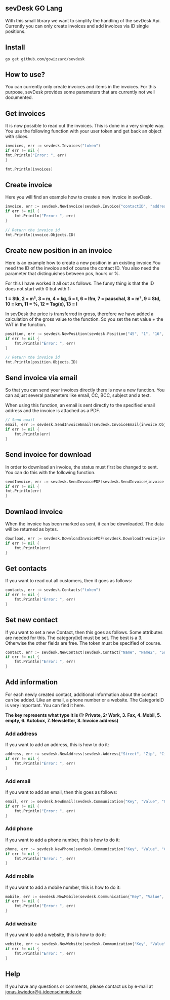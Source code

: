 ## sevDesk GO Lang
With this small library we want to simplify the handling of the sevDesk Api. Currently you can only create invoices and add invoices via ID single positions.

## Install

```console
go get github.com/gowizzard/sevdesk
```

## How to use?
You can currently only create invoices and items in the invoices. For this purpose, sevDesk provides some parameters that are currently not well documented.

## Get invoices
It is now possible to read out the invoices. This is done in a very simple way. You use the following function with your user token and get back an object with slices.

```go
invoices, err := sevdesk.Invoices("token")
if err != nil {
fmt.Println("Error: ", err)
}

fmt.Println(invoices)
```

## Create invoice
Here you will find an example how to create a new invoice in sevDesk.

```go
invoice, err := sevdesk.NewInvoice(sevdesk.Invoice{"contactID", "address", "invoiceDate", "status", "invoiceType", "contactPerson", "subject", "headText", "footText", "token"})
if err != nil {
    fmt.Println("Error: ", err)
}
	
// Return the invoice id
fmt.Println(invoice.Objects.ID)
```

## Create new position in an invoice
Here is an example how to create a new position in an existing invoice.You need the ID of the invoice and of course the contact ID. You also need the parameter that distinguishes between pcs, hours or %.

For this I have worked it all out as follows. The funny thing is that the ID does not start with 0 but with 1:

**1 = Stk, 2 = m², 3 = m, 4 = kg, 5 = t, 6 = lfm, 7 = pauschal, 8 = m³, 9 = Std, 10 = km, 11 = %, 12 = Tag(e), 13 = l**

In sevDesk the price is transferred in gross, therefore we have added a calculation of the gross value to the function. So you set the net value + the VAT in the function.

```go
position, err := sevdesk.NewPosition(sevdesk.Position{"45", "1", "16", "Backups", "Backups of all Websites", "9", "invoiceID", "token"})
if err != nil {
    fmt.Println("Error: ", err)
}

// Return the invoice id
fmt.Println(position.Objects.ID)
```

## Send invoice via email
So that you can send your invoices directly there is now a new function. You can adjust several parameters like email, CC, BCC, subject and a text.

When using this function, an email is sent directly to the specified email address and the invoice is attached as a PDF.

```go
// Send email
email, err := sevdesk.SendInvoiceEmail(sevdesk.InvoiceEmail{invoice.Objects.ID, "email", "subject", "text", "cc", "bcc", "token"})
if err != nil {
    fmt.Println(err)
}
```

## Send invoice for download
In order to download an invoice, the status must first be changed to sent. You can do this with the following function.

```go
sendInvoice, err := sevdesk.SendInvoicePDF(sevdesk.SendInvoice{invoice.Objects.ID, "VPDF", "false", "token"})
if err != nil {
fmt.Println(err)
}
```

## Downlaod invoice
When the invoice has been marked as sent, it can be downloaded. The data will be returned as bytes.

```go
download, err := sevdesk.DownloadInvoicePDF(sevdesk.DownloadInvoice{invoice.Objects.ID, "true", "true", "token"})
if err != nil {
    fmt.Println(err)
}
```

## Get contacts

If you want to read out all customers, then it goes as follows:

```go
contacts, err := sevdesk.Contacts("token")
if err != nil {
	fmt.Println("Error: ", err)
}
```

## Set new contact

If you want to set a new Contact, then this goes as follows. Some attributes are needed for this. The category[id] must be set. The best is a 3. Otherwise the other fields are free. The token must be specified of course.

```go
contact, err := sevdesk.NewContact(sevdesk.Contact{"Name", "Name2", "Surname", "Familyname", "Vat number", "Tax number", "Bank account", "Bank number", "CategoryID", "token"})
if err != nil {
	fmt.Println("Error: ", err)
}
```

## Add information

For each newly created contact, additional information about the contact can be added. Like an email, a phone number or a website. The CategorieID is very important. You can find it here.

**The key represents what type it is (1: Private, 2: Work, 3. Fax, 4. Mobil, 5. empty, 6. Autobox, 7. Newsletter, 8. Invoice address)**

### Add address

If you want to add an address, this is how to do it:

```go
address, err := sevdesk.NewAddress(sevdesk.Address{"Street", "Zip", "City", "ContactID", "Token"})
if err != nil {
	fmt.Println("Error: ", err)
}
```
 
### Add email

If you want to add an email, then this goes as follows:

```go
email, err := sevdesk.NewEmail(sevdesk.Communication{"Key", "Value", "ContactID", "Token"})
if err != nil {
    fmt.Println("Error: ", err)
}
```

### Add phone

If you want to add a phone number, this is how to do it:

```go
phone, err := sevdesk.NewPhone(sevdesk.Communication{"Key", "Value", "ContactID", "Token"})
if err != nil {
    fmt.Println("Error: ", err)
}
```

### Add mobile

If you want to add a mobile number, this is how to do it:

```go
mobile, err := sevdesk.NewMobile(sevdesk.Communication{"Key", "Value", "ContactID", "Token"})
if err != nil {
    fmt.Println("Error: ", err)
}
```

### Add website

If you want to add a website, this is how to do it:

```go
website, err := sevdesk.NewWebsite(sevdesk.Communication{"Key", "Value", "ContactID", "Token"})
if err != nil {
    fmt.Println("Error: ", err)
}
```

## Help
If you have any questions or comments, please contact us by e-mail at [jonas.kwiedor@jj-ideenschmiede.de](mailto:jonas.kwiedor@jj-ideenschmiede.de)
